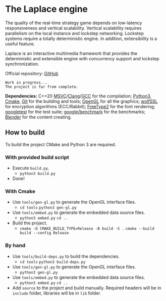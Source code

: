 #   The Laplace engine
The quality of the real-time strategy game depends on low-latency responsiveness and vertical scalability. Vertical scalability requires parallelism on the local instance and lockstep networking. Lockstep systems require a totally deterministic engine. In addition, extensibility is a useful feature.

Laplace is an interactive multimedia framework that provides the deterministic and extensible engine with concurrency support and lockstep synchronization.

Official repository: [GitHub](https://github.com/automainint/laplace)

    Work in progress...
    The project is far from complete.

**Dependencies:** C++20 [MSVC](https://visualstudio.microsoft.com/vs/features/cplusplus/)/[Clang](https://clang.llvm.org/)/[GCC](https://gcc.gnu.org/) for the compilation; [Python3](https://www.python.org/), [Cmake](https://cmake.org/), [Git](https://git-scm.com/) for the building and tools; [OpenGL](https://www.khronos.org/registry/OpenGL/index_gl.php) for all the graphics; [wolfSSL](https://github.com/wolfSSL/wolfssl) for encryption algorithms (ECC/Rabbit); [FreeType2](https://gitlab.freedesktop.org/freetype/freetype) for the font rendering; [googletest](https://github.com/google/googletest) for the test suite; [google/benchmark](https://github.com/google/benchmark) for the benchmarks; [Blender](https://www.blender.org/) for the content creating.

##  How to build
To build the project CMake and Python 3 are required.

### With provided build script
- Execute `build.py`.
  - `python3 build.py`
- Done!

### With Cmake
- Use `tools/gen-gl.py` to generate the OpenGL interface files.
  - `cd tools`
    `python3 gen-gl.py`
- Use `tools/embed.py` to generate the embedded data source files.
  - `python3 embed.py`
    `cd ..`
- Build the project.
  - `cmake -D CMAKE_BUILD_TYPE=Release -B build -S .`
    `cmake --build build --config Release`

### By hand
- Use `tools/build-deps.py` to build the dependencies.
  - `cd tools`
    `python3 build-deps.py`
- Use `tools/gen-gl.py` to generate the OpenGL interface files.
  - `python3 gen-gl.py`
- Use `tools/embed.py` to generate the embedded data source files.
  - `python3 embed.py`
    `cd ..`
- Add `source` to the project and build manually. Required headers will be in `include` folder, libraries will be in `lib` folder.
